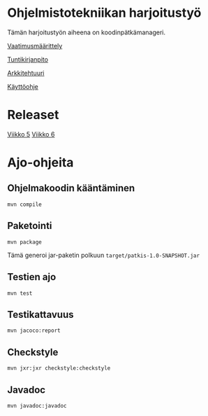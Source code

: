 # Ohjelmistotekniikan harjoitustyö

Tämän harjoitustyön aiheena on koodinpätkämanageri.

[Vaatimusmäärittely](https://github.com/meklu/uni-ohtek/blob/master/dokkarit/vaatimusmäärittely.md)

[Tuntikirjanpito](https://github.com/meklu/uni-ohtek/blob/master/dokkarit/tuntikirjanpito.md)

[Arkkitehtuuri](https://github.com/meklu/uni-ohtek/blob/master/dokkarit/arkkitehtuuri.md)

[Käyttöohje](https://github.com/meklu/uni-ohtek/blob/master/dokkarit/käyttöohje.md)

# Releaset

[Viikko 5](https://github.com/meklu/uni-ohtek/releases/tag/viikko5.1)
[Viikko 6](https://github.com/meklu/uni-ohtek/releases/tag/viikko6)

# Ajo-ohjeita

## Ohjelmakoodin kääntäminen

`mvn compile`

## Paketointi

`mvn package`

Tämä generoi jar-paketin polkuun `target/patkis-1.0-SNAPSHOT.jar`

## Testien ajo

`mvn test`

## Testikattavuus

`mvn jacoco:report`

## Checkstyle

`mvn jxr:jxr checkstyle:checkstyle`

## Javadoc

`mvn javadoc:javadoc`
